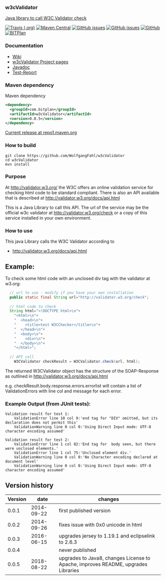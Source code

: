 ### w3cValidator
[Java library to call W3C Validator check](http://www.bitplan.com/W3cValidator) 

[![Travis (.org)](https://img.shields.io/travis/WolfgangFahl/w3cValidator.svg)](https://travis-ci.org/WolfgangFahl/w3cValidator)
[![Maven Central](https://img.shields.io/maven-central/v/com.bitplan/w3cValidator.svg)](https://search.maven.org/artifact/com.bitplan/w3cValidator/0.0.5/jar)
[![GitHub issues](https://img.shields.io/github/issues/WolfgangFahl/w3cValidator.svg)](https://github.com/WolfgangFahl/w3cValidator/issues)
[![GitHub issues](https://img.shields.io/github/issues-closed/WolfgangFahl/w3cValidator.svg)](https://github.com/WolfgangFahl/w3cValidator/issues/?q=is%3Aissue+is%3Aclosed)
[![GitHub](https://img.shields.io/github/license/WolfgangFahl/w3cValidator.svg)](https://www.apache.org/licenses/LICENSE-2.0)
[![BITPlan](http://wiki.bitplan.com/images/wiki/thumb/3/38/BITPlanLogoFontLessTransparent.png/198px-BITPlanLogoFontLessTransparent.png)](http://www.bitplan.com)

### Documentation
* [Wiki](http://www.bitplan.com/W3cValidator)
* [w3cValidator Project pages](https://WolfgangFahl.github.io/w3cValidator)
* [Javadoc](https://WolfgangFahl.github.io/w3cValidator/apidocs/index.html)
* [Test-Report](https://WolfgangFahl.github.io/w3cValidator/surefire-report.html)
### Maven dependency

Maven dependency
```xml
<dependency>
  <groupId>com.bitplan</groupId>
  <artifactId>w3cValidator</artifactId>
  <version>0.0.5</version>
</dependency>
```

[Current release at repo1.maven.org](http://repo1.maven.org/maven2/com/bitplan/w3cValidator/0.0.5/)

### How to build
```
git clone https://github.com/WolfgangFahl/w3cValidator
cd w3cValidator
mvn install
```


### Purpose
At http://validator.w3.org/ the W3C offers an online validation service for checking html code to
be standard compliant. There is also an API available that is described at 
http://validator.w3.org/docs/api.html

This is a Java Library to call this API. The url of the service may be the official w3c 
validator at http://validator.w3.org/check or a copy of this service installed in your own environment.


### How to use
This java Library calls the W3C Validator according to
* http://validator.w3.org/docs/api.html

## Example:
  To check some html code with an unclosed div tag with the validator
  at w3.org:

```Java
  // url to use - modify if you have your own installation
  public static final String url="http://validator.w3.org/check";
  
  // html code to check
  String html="<!DOCTYPE html>\n"+
    "<html>\n"+
    "  <head>\n"+
    "    <title>test W3CChecker</title>\n"+
    "  </head>\n"+
    "  <body>\n"+
    "    <div>\n"+
    "  </body>\n"+
    "</html>";
    
  // API call 
	W3CValidator checkResult = W3CValidator.check(url, html);
```
  The returned W3CValidator object has the structure of the SOAP-Response as outlined in
  http://validator.w3.org/docs/api.html
  
  e.g. checkResult.body.response.errors.errorlist will contain a list of ValidationErrors
  with line col and message for each error.
  
### Example Output (from JUnit tests):
```	
Validation result for test 1:
	ValidationError line 10 col 9:'end tag for "DIV" omitted, but its declaration does not permit this'
	ValidationWarning line 0 col 0:'Using Direct Input mode: UTF-8 character encoding assumed'

Validation result for test 2:
	ValidationError line 1 col 82:'End tag for  body seen, but there were unclosed elements.'
	ValidationError line 1 col 75:'Unclosed element div.'
	ValidationWarning line 0 col 0:'No Character encoding declared at document level'
	ValidationWarning line 0 col 0:'Using Direct Input mode: UTF-8 character encoding assumed'
```
## Version history
| Version | date | changes
| ------  | ----- | ---------
| 0.0.1   | 2014-09-22 | first published version
| 0.0.2   | 2014-09-26 | fixes issue with 0x0 unicode in html 
| 0.0.3   | 2016-06-15 | upgrades jersey to 1.19.1 and eclipselink to 2.6.3
| 0.0.4   |            | never published
| 0.0.5   | 2018-08-22 | upgrades to Java8, changes License to Apache, improves README, upgrades Libraries

